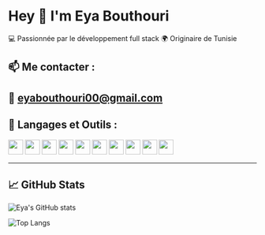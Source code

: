 # Hey 👋 I'm Eya Bouthouri

 
💻 Passionnée par le développement full stack
🌍 Originaire de Tunisie

## 📫 Me contacter :
📧 eyabouthouri00@gmail.com 
---

## 🚀 Langages et Outils :
<p>
  <img src="https://cdn.jsdelivr.net/gh/devicons/devicon/icons/angularjs/angularjs-original.svg" height="30" />
  <img src="https://cdn.jsdelivr.net/gh/devicons/devicon/icons/react/react-original.svg" height="30" />
  <img src="https://cdn.jsdelivr.net/gh/devicons/devicon/icons/typescript/typescript-original.svg" height="30" />
  <img src="https://cdn.jsdelivr.net/gh/devicons/devicon/icons/javascript/javascript-original.svg" height="30" />
  <img src="https://cdn.jsdelivr.net/gh/devicons/devicon/icons/python/python-original.svg" height="30" />
  <img src="https://cdn.jsdelivr.net/gh/devicons/devicon/icons/java/java-original.svg" height="30" />
  <img src="https://cdn.jsdelivr.net/gh/devicons/devicon/icons/html5/html5-original.svg" height="30" />
  <img src="https://cdn.jsdelivr.net/gh/devicons/devicon/icons/css3/css3-original.svg" height="30" />
  <img src="https://cdn.jsdelivr.net/gh/devicons/devicon/icons/docker/docker-original.svg" height="30" />
  <img src="https://cdn.jsdelivr.net/gh/devicons/devicon/icons/mysql/mysql-original.svg" height="30" />
</p>

---

## 📈 GitHub Stats

![Eya's GitHub stats](https://github-readme-stats.vercel.app/api?username=eyabouthouri&show_icons=true&theme=radical)

![Top Langs](https://github-readme-stats.vercel.app/api/top-langs/?username=eyabouthouri&layout=compact&theme=radical)
